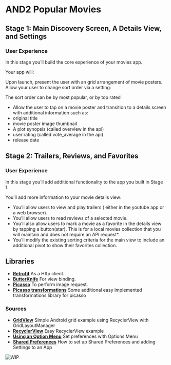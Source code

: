 # AND2 Popular Movies

## Stage 1:  Main Discovery Screen, A Details View, and Settings
### User Experience

In this stage you’ll build the core experience of your movies app.

Your app will:

Upon launch, present the user with an grid arrangement of movie posters.
Allow your user to change sort order via a setting:

The sort order can be by most popular, or by top rated

* Allow the user to tap on a movie poster and transition to a details screen with additional information such as:
* original title
* movie poster image thumbnail
* A plot synopsis (called overview in the api)
* user rating (called vote_average in the api)
* release date
    
## Stage 2: Trailers, Reviews, and Favorites
### User Experience
    
In this stage you’ll add additional functionality to the app you built in Stage 1.
    
You’ll add more information to your movie details view:
    
* You’ll allow users to view and play trailers ( either in the youtube app or a web browser).
* You’ll allow users to read reviews of a selected movie.
* You’ll also allow users to mark a movie as a favorite in the details view by tapping a button(star). This is for a local movies collection that you will maintain and does not require an API request*.
* You’ll modify the existing sorting criteria for the main view to include an additional pivot to show their favorites collection.


## Libraries
- **[Retrofit](https://github.com/square/retrofit/)** As a Http client.
- **[ButterKnife](https://github.com/JakeWharton/butterknife)** For view binding.
- **[Picasso](https://github.com/square/picasso)** To perform image request.
- **[Picasso transformations](https://github.com/wasabeef/picasso-transformations)** Some additional easy implemented transformations library for picasso

### Sources
- **[GridView](https://stackoverflow.com/questions/40587168/simple-android-grid-example-using-recyclerview-with-gridlayoutmanager-like-the)** Simple Android grid example using RecyclerView with GridLayoutManager
- **[RecyclerView](https://stackoverflow.com/questions/40584424/simple-android-recyclerview-example)** Easy RecyclerView example
- **[Using an Option Menu](https://google-developer-training.gitbooks.io/android-developer-fundamentals-course-practicals/content/en/Unit%202/42_p_use_an_options_menu_and_radio_buttons.html)** Set preferences with Options Menu
- **[Shared Preferences](https://google-developer-training.gitbooks.io/android-developer-fundamentals-course-practicals/content/en/Unit%204/91_p_shared_preferences.html)** How to set up Shared Preferences and adding Settings to an App

![WIP](https://i.imgur.com/BABZ4hA.gif)
